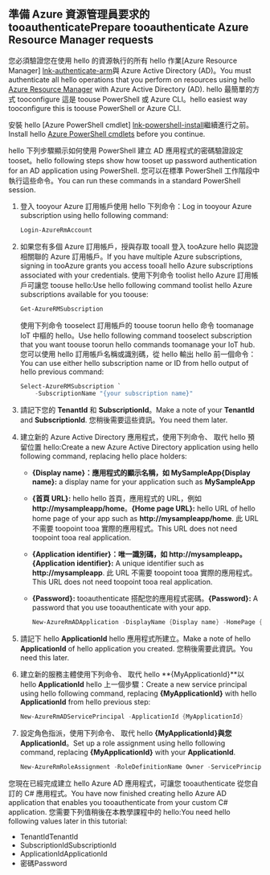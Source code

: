 ## <a name="prepare-tooauthenticate-azure-resource-manager-requests"></a><span data-ttu-id="07922-101">準備 Azure 資源管理員要求的 tooauthenticate</span><span class="sxs-lookup"><span data-stu-id="07922-101">Prepare tooauthenticate Azure Resource Manager requests</span></span>
<span data-ttu-id="07922-102">您必須驗證您在使用 hello 的資源執行的所有 hello 作業[Azure Resource Manager] [ lnk-authenticate-arm]與 Azure Active Directory (AD)。</span><span class="sxs-lookup"><span data-stu-id="07922-102">You must authenticate all hello operations that you perform on resources using hello [Azure Resource Manager][lnk-authenticate-arm] with Azure Active Directory (AD).</span></span> <span data-ttu-id="07922-103">hello 最簡單的方式 tooconfigure 這是 toouse PowerShell 或 Azure CLI。</span><span class="sxs-lookup"><span data-stu-id="07922-103">hello easiest way tooconfigure this is toouse PowerShell or Azure CLI.</span></span>

<span data-ttu-id="07922-104">安裝 hello [Azure PowerShell cmdlet] [ lnk-powershell-install]繼續進行之前。</span><span class="sxs-lookup"><span data-stu-id="07922-104">Install hello [Azure PowerShell cmdlets][lnk-powershell-install] before you continue.</span></span>

<span data-ttu-id="07922-105">hello 下列步驟顯示如何使用 PowerShell 建立 AD 應用程式的密碼驗證設定 tooset。</span><span class="sxs-lookup"><span data-stu-id="07922-105">hello following steps show how tooset up password authentication for an AD application using PowerShell.</span></span> <span data-ttu-id="07922-106">您可以在標準 PowerShell 工作階段中執行這些命令。</span><span class="sxs-lookup"><span data-stu-id="07922-106">You can run these commands in a standard PowerShell session.</span></span>

1. <span data-ttu-id="07922-107">登入 tooyour Azure 訂用帳戶使用 hello 下列命令：</span><span class="sxs-lookup"><span data-stu-id="07922-107">Log in tooyour Azure subscription using hello following command:</span></span>

    ```powershell
    Login-AzureRmAccount
    ```

1. <span data-ttu-id="07922-108">如果您有多個 Azure 訂用帳戶，授與存取 tooall 登入 tooAzure hello 與認證相關聯的 Azure 訂用帳戶。</span><span class="sxs-lookup"><span data-stu-id="07922-108">If you have multiple Azure subscriptions, signing in tooAzure grants you access tooall hello Azure subscriptions associated with your credentials.</span></span> <span data-ttu-id="07922-109">使用下列命令 toolist hello Azure 訂用帳戶可讓您 toouse hello:</span><span class="sxs-lookup"><span data-stu-id="07922-109">Use hello following command toolist hello Azure subscriptions available for you toouse:</span></span>

    ```powershell
    Get-AzureRMSubscription
    ```

    <span data-ttu-id="07922-110">使用下列命令 tooselect 訂用帳戶的 toouse toorun hello 命令 toomanage IoT 中樞的 hello。</span><span class="sxs-lookup"><span data-stu-id="07922-110">Use hello following command tooselect subscription that you want toouse toorun hello commands toomanage your IoT hub.</span></span> <span data-ttu-id="07922-111">您可以使用 hello 訂用帳戶名稱或識別碼，從 hello 輸出 hello 前一個命令：</span><span class="sxs-lookup"><span data-stu-id="07922-111">You can use either hello subscription name or ID from hello output of hello previous command:</span></span>

    ```powershell
    Select-AzureRMSubscription `
        -SubscriptionName "{your subscription name}"
    ```

2. <span data-ttu-id="07922-112">請記下您的 **TenantId** 和 **SubscriptionId**。</span><span class="sxs-lookup"><span data-stu-id="07922-112">Make a note of your **TenantId** and **SubscriptionId**.</span></span> <span data-ttu-id="07922-113">您稍後需要這些資訊。</span><span class="sxs-lookup"><span data-stu-id="07922-113">You need them later.</span></span>
3. <span data-ttu-id="07922-114">建立新的 Azure Active Directory 應用程式，使用下列命令、 取代 hello 預留位置 hello:</span><span class="sxs-lookup"><span data-stu-id="07922-114">Create a new Azure Active Directory application using hello following command, replacing hello place holders:</span></span>
   
   * <span data-ttu-id="07922-115">**{Display name}：**應用程式的顯示名稱，如 **MySampleApp**</span><span class="sxs-lookup"><span data-stu-id="07922-115">**{Display name}:** a display name for your application such as **MySampleApp**</span></span>
   * <span data-ttu-id="07922-116">**{首頁 URL}:** hello hello 首頁，應用程式的 URL，例如**http://mysampleapp/home**。</span><span class="sxs-lookup"><span data-stu-id="07922-116">**{Home page URL}:** hello URL of hello home page of your app such as **http://mysampleapp/home**.</span></span> <span data-ttu-id="07922-117">此 URL 不需要 toopoint tooa 實際的應用程式。</span><span class="sxs-lookup"><span data-stu-id="07922-117">This URL does not need toopoint tooa real application.</span></span>
   * <span data-ttu-id="07922-118">**{Application identifier}：**唯一識別碼，如 **http://mysampleapp**。</span><span class="sxs-lookup"><span data-stu-id="07922-118">**{Application identifier}:** A unique identifier such as **http://mysampleapp**.</span></span> <span data-ttu-id="07922-119">此 URL 不需要 toopoint tooa 實際的應用程式。</span><span class="sxs-lookup"><span data-stu-id="07922-119">This URL does not need toopoint tooa real application.</span></span>
   * <span data-ttu-id="07922-120">**{Password}:** tooauthenticate 搭配您的應用程式密碼。</span><span class="sxs-lookup"><span data-stu-id="07922-120">**{Password}:** A password that you use tooauthenticate with your app.</span></span>
     
     ```powershell
     New-AzureRmADApplication -DisplayName {Display name} -HomePage {Home page URL} -IdentifierUris {Application identifier} -Password {Password}
     ```
4. <span data-ttu-id="07922-121">請記下 hello **ApplicationId** hello 應用程式所建立。</span><span class="sxs-lookup"><span data-stu-id="07922-121">Make a note of hello **ApplicationId** of hello application you created.</span></span> <span data-ttu-id="07922-122">您稍後需要此資訊。</span><span class="sxs-lookup"><span data-stu-id="07922-122">You need this later.</span></span>
5. <span data-ttu-id="07922-123">建立新的服務主體使用下列命令、 取代 hello **{MyApplicationId}**以 hello **ApplicationId** hello 上一個步驟：</span><span class="sxs-lookup"><span data-stu-id="07922-123">Create a new service principal using hello following command, replacing **{MyApplicationId}** with hello **ApplicationId** from hello previous step:</span></span>
   
    ```powershell
    New-AzureRmADServicePrincipal -ApplicationId {MyApplicationId}
    ```
6. <span data-ttu-id="07922-124">設定角色指派，使用下列命令、 取代 hello **{MyApplicationId}**與您**ApplicationId**。</span><span class="sxs-lookup"><span data-stu-id="07922-124">Set up a role assignment using hello following command, replacing **{MyApplicationId}** with your **ApplicationId**.</span></span>
   
    ```powershell
    New-AzureRmRoleAssignment -RoleDefinitionName Owner -ServicePrincipalName {MyApplicationId}
    ```

<span data-ttu-id="07922-125">您現在已經完成建立 hello Azure AD 應用程式，可讓您 tooauthenticate 從您自訂的 C# 應用程式。</span><span class="sxs-lookup"><span data-stu-id="07922-125">You have now finished creating hello Azure AD application that enables you tooauthenticate from your custom C# application.</span></span> <span data-ttu-id="07922-126">您需要下列值稍後在本教學課程中的 hello:</span><span class="sxs-lookup"><span data-stu-id="07922-126">You need hello following values later in this tutorial:</span></span>

* <span data-ttu-id="07922-127">TenantId</span><span class="sxs-lookup"><span data-stu-id="07922-127">TenantId</span></span>
* <span data-ttu-id="07922-128">SubscriptionId</span><span class="sxs-lookup"><span data-stu-id="07922-128">SubscriptionId</span></span>
* <span data-ttu-id="07922-129">ApplicationId</span><span class="sxs-lookup"><span data-stu-id="07922-129">ApplicationId</span></span>
* <span data-ttu-id="07922-130">密碼</span><span class="sxs-lookup"><span data-stu-id="07922-130">Password</span></span>

[lnk-authenticate-arm]: https://msdn.microsoft.com/library/azure/dn790557.aspx
[lnk-powershell-install]: https://docs.microsoft.com/powershell/azure/install-azurerm-ps
